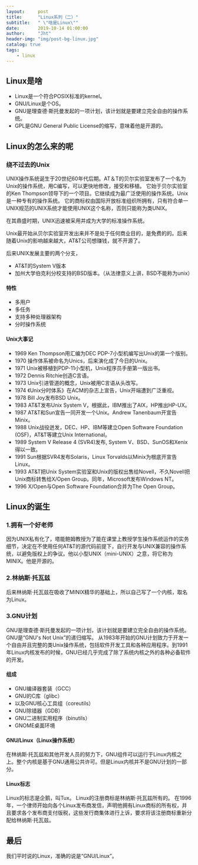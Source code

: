```yaml
---
layout:     post
title:      "Linux系列（二）"
subtitle:   " \"啥是Linux\""
date:       2019-10-14 01:00:00
author:     "Jht"
header-img: "img/post-bg-linux.jpg"
catalog: true
tags:
    - linux
---
```


## Linux是啥

- Linux是一个符合POSIX标准的kernel。
- GNU/Linux是个OS。
- GNU是理查德·斯托曼发起的一项计划，该计划就是要建立完全自由的操作系统。
- GPL是GNU General Public License的缩写，意味着他是开源的。

## Linux的怎么来的呢

### 绕不过去的Unix

UNIX操作系统诞生于20世纪60年代后期。AT＆T的贝尔实验室发布了一个名为Unix的操作系统，用C编写，可以更快地修改，接受和移植。
它始于贝尔实验室的Ken Thompson领导下的一个项目。它继续成为最广泛使用的操作系统。Unix是一种专有的操作系统。
它的商标权由国际开放标准组织所拥有，只有符合单一UNIX规范的UNIX系统才能使用UNIX这个名称，否则只能称为类UNIX。

在其鼎盛时期，UNIX迅速被采用并成为大学的标准操作系统。

Unix最开始从贝尔实验室开发出来并不是处于任何商业目的，是免费的的。后来随着Unix的影响越来越大，AT&T公司想赚钱，就不开源了。

后来UNIX发展主要的两个分支，
- AT&T的System V版本
- 加州大学伯克利分校支持的BSD版本。（从法律意义上讲，BSD不能称为unix）

#### 特性

- 多用户
- 多任务
- 支持多种处理器架构
- 分时操作系统
  
#### Unix大事记

- 1969 Ken Thompson用汇编为DEC PDP-7小型机编写出Unix的第一个版别。
- 1970 操作体系被命名为Unics，后来演化成了今日的Unix。
- 1971 Unix被移植到PDP-11小型机，Unix程序员手册第一版出书。
- 1972 Dennis Ritchie创造C言语。
- 1973 Unix引进管道的概念，Unix被用C言语从头改写。
- 1974 《Unix分时体系》在ACM的杂志上宣告，Unix开端遭到广泛重视。
- 1978 Bill Joy发布BSD Unix。
- 1983 AT&T发布Unix System V，根据此，IBM推出了AIX，HP推出HP-UX。
- 1987 AT&T和Sun宣告一同开发一个Unix。Andrew Tanenbaum开宣告Minix。
- 1988 Unix战役迸发，DEC、HP、IBM等建立Open Software Foundation (OSF)，AT&T等建立Unix International。
- 1989 System V Release 4 (SVR4)发布, System V、BSD、SunOS和Xenix得以一致。
- 1991 Sun根据SVR4发布Solaris，Linux Torvalds以Minix为根底开宣告Linux。
- 1993 AT&T把Unix System实验室和Unix的版权出售给Novell，不久Novell把Unix商标转售给X/Open Group。同年，Microsoft发布Windows NT。
- 1996 X/Open与Open Software Foundation合并为The Open Group。

## Linux的诞生

### 1.拥有一个好老师

因为UNIX私有化了，塔能鲍姆教授为了能在课堂上教授学生操作系统运作的实务细节，决定在不使用任何AT&T的源代码前提下，自行开发与UNIX兼容的操作系统，以避免版权上的争议。他以小型UNIX（mini-UNIX）之意，将它称为MINIX。他是开源的。

### 2.林纳斯·托瓦兹

后来林纳斯·托瓦兹在吸收了MINIX精华的基础上，所以自己写了一个内核，取名为Linux。

### 3.GNU计划

GNU是理查德·斯托曼发起的一项计划，该计划就是要建立完全自由的操作系统。GNU是“GNU's Not Unix”的递归缩写。
从1983年开始的GNU计划致力于开发一个自由并且完整的类Unix操作系统，包括软件开发工具和各种应用程序。到1991年Linux内核发布的时候，GNU已经几乎完成了除了系统内核之外的各种必备软件的开发。

#### 组成

- GNU编译器套装（GCC）
- GNU的C库（glibc）
- 以及GNU核心工具组（coreutils）
- GNU除错器（GDB）
- GNU二进制实用程序（binutils）
- GNOME桌面环境

#### GNU/Linux（Linux操作系统）

在林纳斯·托瓦兹和其他开发人员的努力下，GNU组件可以运行于Linux内核之上。整个内核是基于GNU通用公共许可。但是Linux内核并不是GNU计划的一部分。

#### Linux标志

Linux的标志是企鹅，叫Tux。 Linux的注册商标是林纳斯·托瓦兹所有的。
在1996年，一个律师开始向各个Linux发布商发信，声明他拥有Linux商标的所有权，并且要求各个发布商支付版税，这些发行商集体进行上诉，要求将该注册商标重新分配给林纳斯·托瓦兹。

## 最后

我们平时说的Linux，准确的说是“GNU/Linux”。

